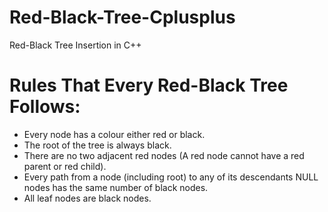 # Red-Black-Tree-Cplusplus
Red-Black Tree Insertion in C++

# Rules That Every Red-Black Tree Follows: 
* Every node has a colour either red or black.
* The root of the tree is always black.
* There are no two adjacent red nodes (A red node cannot have a red parent or red child).
* Every path from a node (including root) to any of its descendants NULL nodes has the same number of black nodes.
* All leaf nodes are black nodes.
